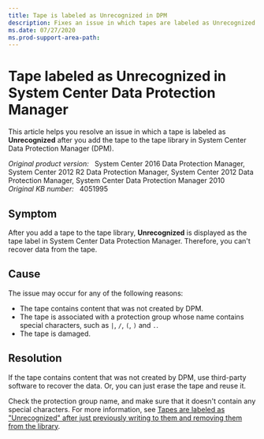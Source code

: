 ```yaml
---
title: Tape is labeled as Unrecognized in DPM
description: Fixes an issue in which tapes are labeled as Unrecognized after you add a tape to the tape library in System Center Data Protection Manager.
ms.date: 07/27/2020
ms.prod-support-area-path:
---
```

# Tape labeled as Unrecognized in System Center Data Protection Manager

This article helps you resolve an issue in which a tape is labeled as **Unrecognized** after you add the tape to the tape library in System Center Data Protection Manager (DPM).

_Original product version:_ &nbsp; System Center 2016 Data Protection Manager, System Center 2012 R2 Data Protection Manager, System Center 2012 Data Protection Manager, System Center Data Protection Manager 2010  
_Original KB number:_ &nbsp; 4051995

## Symptom

After you add a tape to the tape library, **Unrecognized** is displayed as the tape label in System Center Data Protection Manager. Therefore, you can't recover data from the tape.

## Cause

The issue may occur for any of the following reasons:

- The tape contains content that was not created by DPM.
- The tape is associated with a protection group whose name contains special characters, such as `|`, `/`, `(`, `)` and `.`.
- The tape is damaged.

## Resolution

If the tape contains content that was not created by DPM, use third-party software to recover the data. Or, you can just erase the tape and reuse it.

Check the protection group name, and make sure that it doesn't contain any special characters. For more information, see [Tapes are labeled as "Unrecognized" after just previously writing to them and removing them from the library](https://techcommunity.microsoft.com/t5/system-center-blog/dpm-2007-tapes-are-labeled-as-8220-unrecognized-8221-after-just/ba-p/341834).
